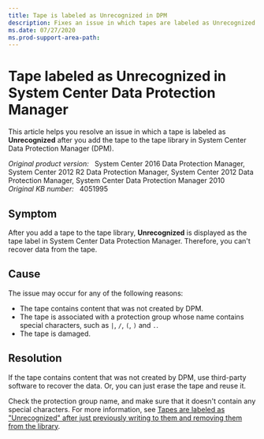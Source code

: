 ```yaml
---
title: Tape is labeled as Unrecognized in DPM
description: Fixes an issue in which tapes are labeled as Unrecognized after you add a tape to the tape library in System Center Data Protection Manager.
ms.date: 07/27/2020
ms.prod-support-area-path:
---
```

# Tape labeled as Unrecognized in System Center Data Protection Manager

This article helps you resolve an issue in which a tape is labeled as **Unrecognized** after you add the tape to the tape library in System Center Data Protection Manager (DPM).

_Original product version:_ &nbsp; System Center 2016 Data Protection Manager, System Center 2012 R2 Data Protection Manager, System Center 2012 Data Protection Manager, System Center Data Protection Manager 2010  
_Original KB number:_ &nbsp; 4051995

## Symptom

After you add a tape to the tape library, **Unrecognized** is displayed as the tape label in System Center Data Protection Manager. Therefore, you can't recover data from the tape.

## Cause

The issue may occur for any of the following reasons:

- The tape contains content that was not created by DPM.
- The tape is associated with a protection group whose name contains special characters, such as `|`, `/`, `(`, `)` and `.`.
- The tape is damaged.

## Resolution

If the tape contains content that was not created by DPM, use third-party software to recover the data. Or, you can just erase the tape and reuse it.

Check the protection group name, and make sure that it doesn't contain any special characters. For more information, see [Tapes are labeled as "Unrecognized" after just previously writing to them and removing them from the library](https://techcommunity.microsoft.com/t5/system-center-blog/dpm-2007-tapes-are-labeled-as-8220-unrecognized-8221-after-just/ba-p/341834).
